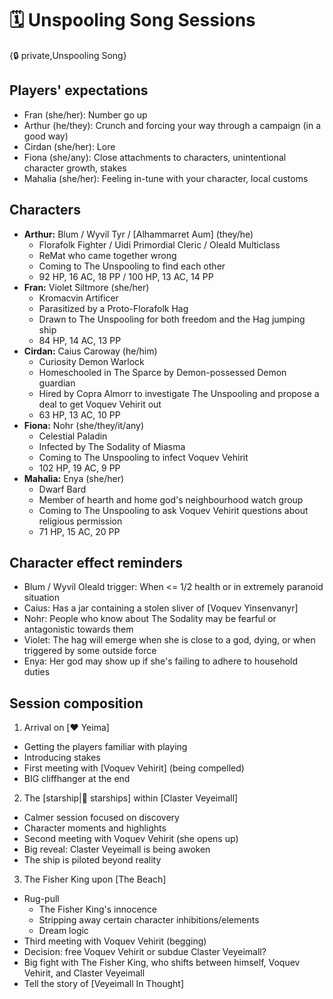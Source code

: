 # 🗓️ Unspooling Song Sessions

{🔒 private,Unspooling Song}

## Players' expectations
- Fran (she/her): Number go up
- Arthur (he/they): Crunch and forcing your way through a campaign (in a good way)
- Cirdan (she/her): Lore
- Fiona (she/any): Close attachments to characters, unintentional character growth, stakes
- Mahalia (she/her): Feeling in-tune with your character, local customs

## Characters
- **Arthur:** Blum / Wyvil Tyr / [Alhammarret Aum] (they/he)
  - Florafolk Fighter / Uidi Primordial Cleric / Oleald Multiclass
  - ReMat who came together wrong
  - Coming to The Unspooling to find each other
  - 92 HP, 16 AC, 18 PP / 100 HP, 13 AC, 14 PP
- **Fran:** Violet Siltmore (she/her)
  - Kromacvin Artificer
  - Parasitized by a Proto-Florafolk Hag
  - Drawn to The Unspooling for both freedom and the Hag jumping ship
  - 84 HP, 14 AC, 13 PP
- **Cirdan:** Caius Caroway (he/him)
  - Curiosity Demon Warlock
  - Homeschooled in The Sparce by Demon-possessed Demon guardian
  - Hired by Copra Almorr to investigate The Unspooling and propose a deal to get Voquev Vehirit out
  - 63 HP, 13 AC, 10 PP
- **Fiona:** Nohr (she/they/it/any)
  - Celestial Paladin
  - Infected by The Sodality of Miasma
  - Coming to The Unspooling to infect Voquev Vehirit
  - 102 HP, 19 AC, 9 PP
- **Mahalia:** Enya (she/her)
  - Dwarf Bard
  - Member of hearth and home god's neighbourhood watch group
  - Coming to The Unspooling to ask Voquev Vehirit questions about religious permission
  - 71 HP, 15 AC, 20 PP

## Character effect reminders
- Blum / Wyvil Oleald trigger: When <= 1/2 health or in extremely paranoid situation
- Caius: Has a jar containing a stolen sliver of [Voquev Yinsenvanyr]
- Nohr: People who know about The Sodality may be fearful or antagonistic towards them
- Violet: The hag will emerge when she is close to a god, dying, or when triggered by some outside force
- Enya: Her god may show up if she's failing to adhere to household duties

## Session composition
1. Arrival on [❤️ Yeima]
  - Getting the players familiar with playing
  - Introducing stakes
  - First meeting with [Voquev Vehirit] (being compelled)
  - BIG cliffhanger at the end
2. The [starship|🚀 starships] within [Claster Veyeimall]
  - Calmer session focused on discovery
  - Character moments and highlights
  - Second meeting with Voquev Vehirit (she opens up)
  - Big reveal: Claster Veyeimall is being awoken
  - The ship is piloted beyond reality
3. The Fisher King upon [The Beach]
  - Rug-pull
    - The Fisher King's innocence
    - Stripping away certain character inhibitions/elements
    - Dream logic
  - Third meeting with Voquev Vehirit (begging)
  - Decision: free Voquev Vehirit or subdue Claster Veyeimall?
  - Big fight with The Fisher King, who shifts between himself, Voquev Vehirit, and Claster Veyeimall
  - Tell the story of [Veyeimall In Thought]